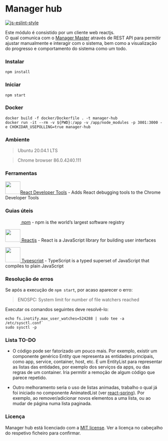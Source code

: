 # Manager hub

[![js-eslint-style](https://img.shields.io/badge/code%20style-TSLint-blue.svg?style=flat-square)](https://palantir.github.io/tslint/)

Este módulo é consistido por um cliente web reactjs.  
O qual comunica com o [Manager Master](/usmanager/manager-master) através de REST API para permitir 
ajustar manualmente e interagir com o sistema, bem como a visualização do progresso e comportamento do sistema como um todo.  
 
### Instalar
 
```shell script
npm install
```
 
### Iniciar
 
```shell script
npm start
```
 
### Docker
 
```shell script
docker build -f docker/Dockerfile . -t manager-hub
docker run -it --rm -v ${PWD}:/app -v /app/node_modules -p 3001:3000 -e CHOKIDAR_USEPOLLING=true manager-hub
```

### Ambiente
 
> Ubuntu 20.04.1 LTS
 
> Chrome browser 86.0.4240.111 

### Ferramentas

[<img src="https://i.imgur.com/LGowRP4.png" alt="" width="48" height="40">React Developer Tools](https://chrome.google.com/webstore/detail/react-developer-tools/fmkadmapgofadopljbjfkapdkoienihi?hl=en) - Adds React debugging tools to the Chrome Developer Tools

### Guias úteis

[<img src="https://i.imgur.com/GBqHVDe.png" alt="" width="48" height="15"> npm](https://docs.npmjs.com/) - npm is the world’s largest software registry

[<img src="https://i.imgur.com/LGowRP4.png" alt="" width="48" height="40"> Reactjs](https://reactjs.org/docs/getting-started.html) - React is a JavaScript library for building user interfaces

[<img src="https://i.imgur.com/lwAbTpS.png" alt="" width="48" height="48"> Typescript](https://www.typescriptlang.org/docs/home.html) - TypeScript is a typed superset of JavaScript that compiles to plain JavaScript

### Resolução de erros

Se após a execução de `npm start`, por acaso aparecer o erro:

> ENOSPC: System limit for number of file watchers reached

Executar os comandos seguintes deve resolvê-lo:

```shell script
echo fs.inotify.max_user_watches=524288 | sudo tee -a /etc/sysctl.conf`
sudo sysctl -p
```

### Lista TO-DO

- O código pode ser fatorizado um pouco mais. 
Por exemplo, existir um componente genérico Entity que representa as entidades principais,
como app, service, container, host, etc. E um EntityList para representar as listas das entidades, 
por exemplo dos serviços da apps, ou das regras de um container.
Iria permitir a remoção de algum código que parece repetido.

- Outro melhoramento seria o uso de listas animadas, trabalho o qual já foi iniciado no componente AnimatedList (ver [react-spring](https://www.react-spring.io/)).
Por exemplo, ao remover/adicionar novos elementos a uma lista, ou ao mudar de página numa lista paginada.

### Licença

Manager hub está licenciado com a [MIT license](../LICENSE). Ver a licença no cabeçalho do respetivo ficheiro para confirmar.
